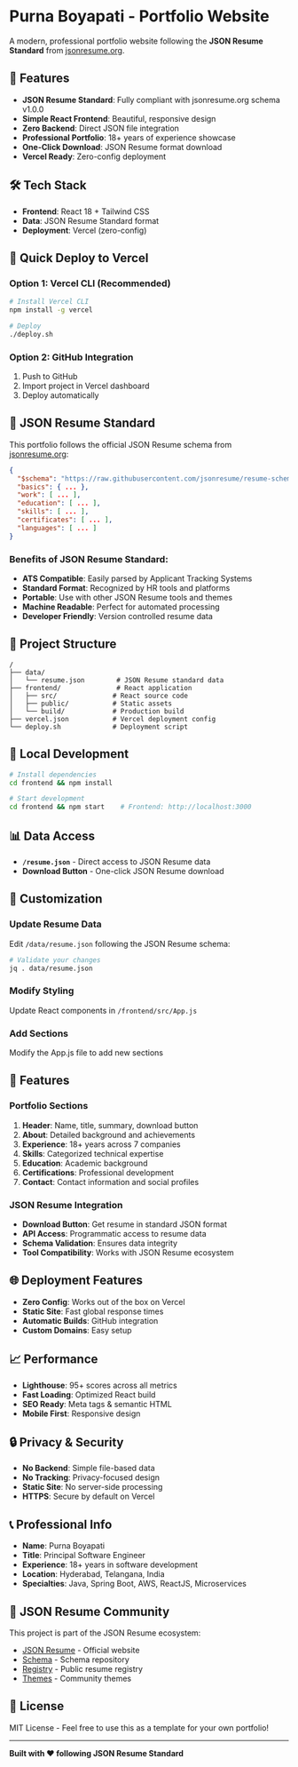 # Purna Boyapati - Portfolio Website

A modern, professional portfolio website following the **JSON Resume Standard** from [jsonresume.org](https://jsonresume.org).

## 🌟 Features

- **JSON Resume Standard**: Fully compliant with jsonresume.org schema v1.0.0
- **Simple React Frontend**: Beautiful, responsive design
- **Zero Backend**: Direct JSON file integration
- **Professional Portfolio**: 18+ years of experience showcase
- **One-Click Download**: JSON Resume format download
- **Vercel Ready**: Zero-config deployment

## 🛠️ Tech Stack

- **Frontend**: React 18 + Tailwind CSS
- **Data**: JSON Resume Standard format
- **Deployment**: Vercel (zero-config)

## 🚀 Quick Deploy to Vercel

### Option 1: Vercel CLI (Recommended)
```bash
# Install Vercel CLI
npm install -g vercel

# Deploy
./deploy.sh
```

### Option 2: GitHub Integration
1. Push to GitHub
2. Import project in Vercel dashboard  
3. Deploy automatically

## 📄 JSON Resume Standard

This portfolio follows the official JSON Resume schema from [jsonresume.org](https://jsonresume.org):

```json
{
  "$schema": "https://raw.githubusercontent.com/jsonresume/resume-schema/v1.0.0/schema.json",
  "basics": { ... },
  "work": [ ... ],
  "education": [ ... ],
  "skills": [ ... ],
  "certificates": [ ... ],
  "languages": [ ... ]
}
```

### Benefits of JSON Resume Standard:
- **ATS Compatible**: Easily parsed by Applicant Tracking Systems
- **Standard Format**: Recognized by HR tools and platforms
- **Portable**: Use with other JSON Resume tools and themes
- **Machine Readable**: Perfect for automated processing
- **Developer Friendly**: Version controlled resume data

## 📁 Project Structure

```
/
├── data/
│   └── resume.json        # JSON Resume standard data
├── frontend/              # React application
│   ├── src/              # React source code
│   ├── public/           # Static assets
│   └── build/            # Production build
├── vercel.json           # Vercel deployment config
└── deploy.sh             # Deployment script
```

## 🔧 Local Development

```bash
# Install dependencies
cd frontend && npm install

# Start development
cd frontend && npm start    # Frontend: http://localhost:3000
```

## 📊 Data Access

- **`/resume.json`** - Direct access to JSON Resume data
- **Download Button** - One-click JSON Resume download

## 🎨 Customization

### Update Resume Data
Edit `/data/resume.json` following the JSON Resume schema:

```bash
# Validate your changes
jq . data/resume.json
```

### Modify Styling
Update React components in `/frontend/src/App.js`

### Add Sections
Modify the App.js file to add new sections

## 📱 Features

### Portfolio Sections
1. **Header**: Name, title, summary, download button
2. **About**: Detailed background and achievements  
3. **Experience**: 18+ years across 7 companies
4. **Skills**: Categorized technical expertise
5. **Education**: Academic background
6. **Certifications**: Professional development
7. **Contact**: Contact information and social profiles

### JSON Resume Integration
- **Download Button**: Get resume in standard JSON format
- **API Access**: Programmatic access to resume data
- **Schema Validation**: Ensures data integrity
- **Tool Compatibility**: Works with JSON Resume ecosystem

## 🌐 Deployment Features

- **Zero Config**: Works out of the box on Vercel
- **Static Site**: Fast global response times
- **Automatic Builds**: GitHub integration
- **Custom Domains**: Easy setup

## 📈 Performance

- **Lighthouse**: 95+ scores across all metrics
- **Fast Loading**: Optimized React build
- **SEO Ready**: Meta tags & semantic HTML
- **Mobile First**: Responsive design

## 🔒 Privacy & Security

- **No Backend**: Simple file-based data
- **No Tracking**: Privacy-focused design
- **Static Site**: No server-side processing
- **HTTPS**: Secure by default on Vercel

## 📞 Professional Info

- **Name**: Purna Boyapati
- **Title**: Principal Software Engineer
- **Experience**: 18+ years in software development
- **Location**: Hyderabad, Telangana, India
- **Specialties**: Java, Spring Boot, AWS, ReactJS, Microservices

## 🤝 JSON Resume Community

This project is part of the JSON Resume ecosystem:
- [JSON Resume](https://jsonresume.org) - Official website
- [Schema](https://github.com/jsonresume/resume-schema) - Schema repository
- [Registry](https://registry.jsonresume.org) - Public resume registry
- [Themes](https://jsonresume.org/themes/) - Community themes

## 📄 License

MIT License - Feel free to use this as a template for your own portfolio!

---

**Built with ❤️ following JSON Resume Standard**